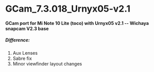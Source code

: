# GCam_7.3.018_Urnyx05-v2.1
#### GCam port for Mi Note 10 Lite (toco) with Urnyx05 v2.1 -- Wichaya snapcam V2.3 base
##### Difference:
1. Aux Lenses
2. Sabre fix
3. Minor viewfinder layout changes
